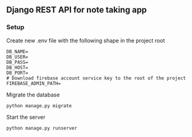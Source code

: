 ## Django REST API for note taking app

### Setup
Create new .env file with the following shape in the project root  
```dotenv
DB_NAME=  
DB_USER=  
DB_PASS=  
DB_HOST=  
DB_PORT=  
# Download firebase account service key to the root of the project
FIREBASE_ADMIN_PATH=
```

Migrate the database
```shell script
python manage.py migrate
```

Start the server
```shell script
python manage.py runserver
```